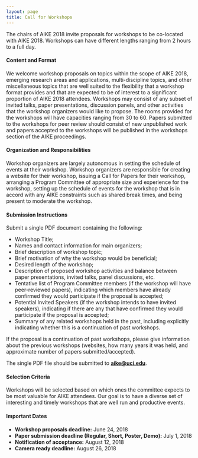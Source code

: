 ```yaml
---
layout: page
title: Call for Workshops
---
```


The chairs of AIKE 2018 invite proposals for workshops to be co-located with AIKE 2018. Workshops can have different lengths ranging from 2 hours to a full day.

#### Content and Format
We welcome workshop proposals on topics within the scope of AIKE 2018, emerging research areas and applications, multi-discipline topics, and other miscellaneous topics that are well suited to the flexibility that a workshop format provides and that are expected to be of interest to a significant proportion of AIKE 2018 attendees. Workshops may consist of any subset of invited talks, paper presentations, discussion panels, and other activities that the workshop organizers would like to propose. The rooms provided for the workshops will have capacities ranging from 30 to 60. Papers submitted to the workshops for peer review should consist of new unpublished work and papers accepted to the workshops will be published in the workshops section of the AIKE proceedings.

#### Organization and Responsibilities
Workshop organizers are largely autonomous in setting the schedule of events at their workshop. Workshop organizers are responsible for creating a website for their workshop, issuing a Call for Papers for their workshop, arranging a Program Committee of appropriate size and experience for the workshop, setting up the schedule of events for the workshop that is in accord with any AIKE constraints such as shared break times, and being present to moderate the workshop. ​

#### Submission Instructions
Submit a single PDF document containing the following:
 - Workshop Title;
 - Names and contact information for main organizers;
 - Brief description of workshop topic;
 - Brief motivation of why the workshop would be beneficial;
 - Desired length of the workshop;
 - Description of proposed workshop activities and balance between paper presentations, invited talks, panel discussions, etc.
 - Tentative list of Program Committee members (if the workshop will have peer-reviewed papers), indicating which members have already confirmed they would participate if the proposal is accepted;
 - Potential Invited Speakers (if the workshop intends to have invited speakers), indicating if there are any that have confirmed they would participate if the proposal is accepted;
 - Summary of any related workshops held in the past, including explicitly indicating whether this is a continuation of past workshops.

If the proposal is a continuation of past workshops, please give information about the previous workshops (websites, how many years it was held, and approximate number of papers submitted/accepted). 

The single PDF file should be submitted to **aike@uci.edu**.

#### Selection Criteria
Workshops will be selected based on which ones the committee expects to be most valuable for AIKE attendees. Our goal is to have a diverse set of interesting and timely workshops that are well run and productive events. ​

#### Important Dates
 - **Workshop proposals deadline:** June 24, 2018
 - **Paper submission deadline (Regular, Short, Poster, Demo):** July 1, 2018
 - **Notification of acceptance:** August 12, 2018
 - **Camera ready deadline:** August 26, 2018

